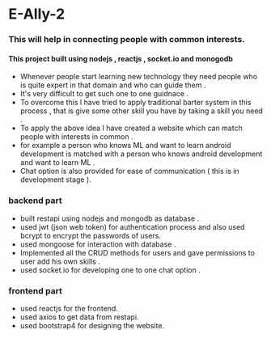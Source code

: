 # E-Ally-2

### This will help in connecting people with common interests.

#### This project built using nodejs , reactjs , socket.io and monogodb

* Whenever people start learning new technology they need people who is quite expert in that domain and who can guide them .
* It's very difficult to get such one to one guidnace .
* To overcome this I have tried to apply traditional barter system in this process , that is give some other skill you have by taking a skill you need .
* To apply the above idea I have created a website which can match people with interests in common .
* for example a person who knows ML and want to learn android development is matched with a person who knows android development and want to learn ML .
* Chat option is also provided for ease of communication ( this is in development stage ).

### backend part

* built restapi using nodejs and mongodb as database .
* used jwt (json web token) for authentication process and also used bcrypt to encrypt the passwords of users.
* used mongoose for interaction with database .
* Implemented all the CRUD methods for users and gave permissions to user add his own skills .
* used socket.io for developing one to one chat option .

### frontend part

* used reactjs for the frontend.
* used axios to get data from restapi.
* used bootstrap4 for designing the website.
